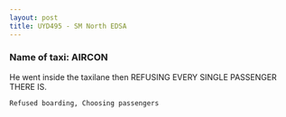 ```yaml
---
layout: post
title: UYD495 - SM North EDSA
---
```


### Name of taxi: AIRCON

He went inside the taxilane then REFUSING EVERY SINGLE PASSENGER THERE IS.

```Refused boarding, Choosing passengers```
